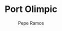 ---
layout: ../../layouts/ImgHorizontal.astro
title: "Port Olimpic"
pubDate: 2022-07-01
description: "Canon EOS RP RF24-105mm F4-7.1 IS STM"
author: "Pepe Ramos"
name: "/img/img6.webp"
nextImg: "/img/img7.webp"
alt: "Plaça de Jacint Verdaguer "
galeria: "horitzo"
prev: "img5"
next: "img7"
---